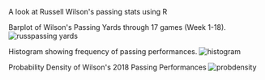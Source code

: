 A look at Russell Wilson's passing stats using R

Barplot of Wilson's Passing Yards through 17 games (Week 1-18).
![russpassing yards](https://user-images.githubusercontent.com/29874915/52073265-06ff9c00-257f-11e9-989e-27af089181dd.png)

Histogram showing frequency of passing performances. 
![histogram](https://user-images.githubusercontent.com/29874915/52073774-47abe500-2580-11e9-9b8f-c4ff8b83cda6.png)

Probability Density of Wilson's 2018 Passing Performances
![probdensity](https://user-images.githubusercontent.com/29874915/52074862-c30e9600-2582-11e9-8db8-94a9c4b85574.png)
